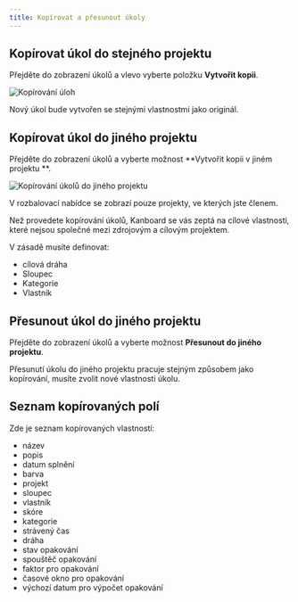 ```yaml
---
title: Kopírovat a přesunout úkoly
---
```


Kopírovat úkol do stejného projektu
-----------------------------------

Přejděte do zobrazení úkolů a vlevo vyberte položku **Vytvořit kopii**.

![Kopírování úloh](/images/v1/task-duplication.png)

Nový úkol bude vytvořen se stejnými vlastnostmi jako originál.

Kopírovat úkol do jiného projektu
---------------------------------

Přejděte do zobrazení úkolů a vyberte možnost **Vytvořit kopii v jiném projektu **.

![Kopírování úkolů do jiného projektu](/images/v1/task-duplication-another-project.png)

V rozbalovací nabídce se zobrazí pouze projekty, ve kterých jste členem.

Než provedete kopírování úkolů, Kanboard se vás zeptá na cílové vlastnosti, které nejsou společné mezi zdrojovým a cílovým projektem.

V zásadě musíte definovat:

- cílová dráha
- Sloupec
- Kategorie
- Vlastník

Přesunout úkol do jiného projektu
---------------------------------

Přejděte do zobrazení úkolů a vyberte možnost **Přesunout do jiného projektu**.

Přesunutí úkolu do jiného projektu pracuje stejným způsobem jako kopírování, musíte zvolit nové vlastnosti úkolu.

Seznam kopírovaných polí
------------------------

Zde je seznam kopírovaných vlastností:

- název
- popis
- datum splnění
- barva
- projekt
- sloupec
- vlastník
- skóre
- kategorie
- strávený čas
- dráha
- stav opakování
- spouštěč opakování
- faktor pro opakování
- časové okno pro opakování
- výchozí datum pro výpočet opakování
